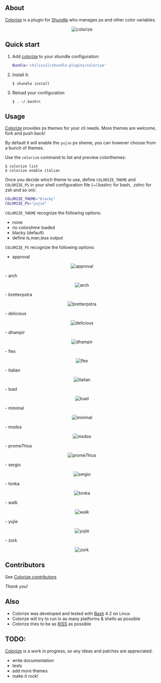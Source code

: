## About

[Colorize](https://github.com/chilicuil/shundle-plugins/tree/master/colorize) is a plugin for [Shundle](https://github.com/chilicuil/shundle) who manages ps and other color variables.

<p align="center">
<img src="http://javier.io/assets/img/colorize.gif" alt="colorize"/>
</p>

## Quick start

1. Add [colorize](https://github.com/chilicuil/shundle-plugins/tree/master/colorize) to your shundle configuration:

   ```sh
   Bundle='chilicuil/shundle-plugins/colorize'
   ```

2. Install it:

   ```
   $ shundle install
   ```

3. Reload your configuration

   ```
   $ . ~/.bashrc
   ```

## Usage

[Colorize](https://github.com/chilicuil/shundle-plugins/tree/master/colorize) provides ps themes for your cli needs. More themes are welcome, fork and push back!

By default it will enable the `yujie` ps sheme, you can however choose from a bunch of themes.

Use the `colorize` command to list and preview colorthemes:

   ```
   $ colorize list
   $ colorize enable italian
   ```

Once you decide which theme to use, define `COLORIZE_THEME` and `COLORIZE_PS` in your shell configuration file (~/.bashrc for bash, .zshrc for zsh and so on):

   ```sh
   COLORIZE_THEME="blacky"
   COLORIZE_PS="yujie"
   ```

`COLORIZE_THEME` recognize the following options:

- none
 - no colorshme loaded
- blacky (default)
 - define ls,man,less output

`COLORIZE_PS` recognize the following options:

- approval
<p align="center">
<img src="http://javier.io/assets/img/colorize-approval.png" alt="approval"/>
</p>
- arch
<p align="center">
<img src="http://javier.io/assets/img/colorize-arch.png" alt="arch"/>
</p>
- bretterpstra
<p align="center">
<img src="http://javier.io/assets/img/colorize-bretterpstra.png" alt="bretterpstra"/>
</p>
- delicious
<p align="center">
<img src="http://javier.io/assets/img/colorize-delicious.png" alt="delicious"/>
</p>
- dhampir
<p align="center">
<img src="http://javier.io/assets/img/colorize-dhampir.png" alt="dhampir"/>
</p>
- flex
<p align="center">
<img src="http://javier.io/assets/img/colorize-flex.png.png" alt="flex"/>
</p>
- italian
<p align="center">
<img src="http://javier.io/assets/img/colorize-italian.png" alt="italian"/>
</p>
- load
<p align="center">
<img src="http://javier.io/assets/img/colorize-load.png" alt="load"/>
</p>
- minimal
<p align="center">
<img src="http://javier.io/assets/img/colorize-minimal.png" alt="minimal"/>
</p>
- msdos
<p align="center">
<img src="http://javier.io/assets/img/colorize-msdos.png" alt="msdos"/>
</p>
- prome7hius
<p align="center">
<img src="http://javier.io/assets/img/colorize-prome7hius.png" alt="prome7hius"/>
</p>
- sergio
<p align="center">
<img src="http://javier.io/assets/img/colorize-sergio.png" alt="sergio"/>
</p>
- tonka
<p align="center">
<img src="http://javier.io/assets/img/colorize-tonka.png" alt="tonka"/>
</p>
- walk
<p align="center">
<img src="http://javier.io/assets/img/colorize-walk.png" alt="walk"/>
</p>
- yujie
<p align="center">
<img src="http://javier.io/assets/img/colorize-yujie.png" alt="yujie"/>
</p>
- zork
<p align="center">
<img src="http://javier.io/assets/img/colorize-zork.png" alt="zork"/>
</p>

## Contributors

See [Colorize contributors](https://github.com/chilicuil/shundle-plugins/graphs/contributors)

*Thank you!*

## Also

* Colorize was developed and tested with [Bash](http://en.wikipedia.org/wiki/Bash_%28Unix_shell%29) 4.2 on Linux
* Colorize will try to run in as many platforms & shells as possible
* Colorize tries to be as [KISS](http://en.wikipedia.org/wiki/KISS_principle) as possible

## TODO:
[Colorize](https://github.com/chilicuil/shundle-plugins/tree/master/colorize) is a work in progress, so any ideas and patches are appreciated.

* write documentation
* tests
* add more themes
* make it rock!
